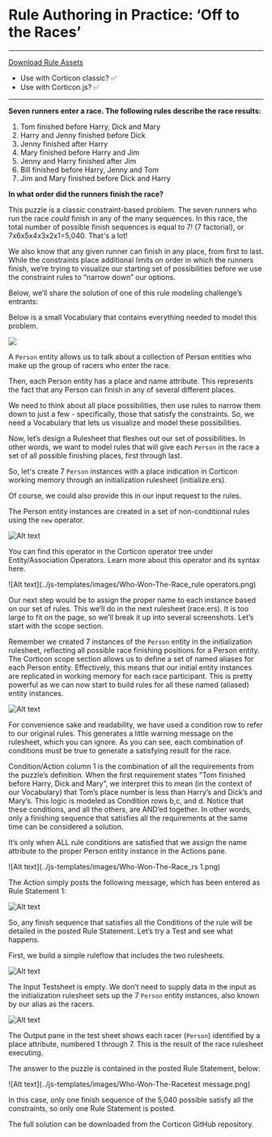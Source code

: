 # Rule Authoring in Practice: ‘Off to the Races’

---
[Download Rule Assets](https://minhaskamal.github.io/DownGit/#/home?url=https://github.com/corticon/templates/blob/main/classic-templates/Who-Won-The-Race/Winner%20of%20the%20Race%20Word%20Problem.zip)
* Use with Corticon classic? ✅
* Use with Corticon.js? ✅
---

**Seven runners enter a race. The following rules describe the race results:**

1. Tom finished before Harry, Dick and Mary
2. Harry and Jenny finished before Dick
3. Jenny finished after Harry
4. Mary finished before Harry and Jim
5. Jenny and Harry finished after Jim
6. Bill finished before Harry, Jenny and Tom
7. Jim and Mary finished before Dick and Harry

**In what order did the runners finish the race?**

This puzzle is a classic constraint-based problem. The seven runners who run the race _could_
finish in any of the many sequences. In this race, the total number of possible finish sequences
is equal to 7! (7 factorial), or 7x6x5x4x3x2x1=5,040. That's a lot!

We also know that any given runner can finish in any place, from first to last. While the
constraints place additional limits on order in which the runners finish, we’re trying to visualize
our starting set of possibilities before we use the constraint rules to “narrow down” our
options.

Below, we’ll share the solution of one of this rule modeling challenge’s entrants:

Below is a small Vocabulary that contains everything needed to model this problem.

![](../js-templates/images/Who-Won-The-Race_vocab.png)

A `Person` entity allows us to talk about a collection of Person entities who make up the group
of racers who enter the race.

Then, each Person entity has a place and name attribute. This represents the fact that any Person
can finish in any of several different places.


We need to think about all place possibilities, then use rules to narrow them down to just a few -
specifically, those that satisfy the constraints. So, we need a Vocabulary that lets us visualize
and model these possibilities.

Now, let’s design a Rulesheet that fleshes out our set of possibilities. In other words, we want
to model rules that will give each `Person` in the race a set of all possible finishing places, first
through last.

So, let's create 7 `Person` instances with a place indication in Corticon working memory through
an initialization rulesheet (initialize.ers).

Of course, we could also provide this in our input request to the rules.

The Person entity instances are created in a set of non-conditional rules using the `new` operator.

![Alt text](../js-templates/images/Who-Won-The-Raceactions.png)

You can find this operator in the Corticon operator tree under Entity/Association Operators.
Learn more about this operator and its syntax here.

![Alt text](../js-templates/images/Who-Won-The-Race_rule operators.png)


Our next step would be to assign the proper name to each instance based on our set of rules.
This we’ll do in the next rulesheet (race.ers). It is too large to fit on the page, so we’ll break it up
into several screenshots. Let’s start with the scope section.


Remember we created 7 instances of the `Person` entity  in the initialization rulesheet, reflecting all
possible race finishing positions for a Person entity. The Corticon scope section allows us to
define a set of named aliases for each Person entity. Effectively, this means that our initial entity
instances are replicated in working memory for each race participant. This is pretty powerful as
we can now start to build rules for all these named (aliased) entity instances.

![Alt text](../js-templates/images/Who-Won-The-Race_aliases.png)

For convenience sake and readability, we have used a condition row to refer to our original
rules. This generates a little warning message on the rulesheet, which you can ignore. As you
can see, each combination of conditions must be true to generate a satisfying result for the
race.

Condition/Action column 1 is the combination of all the requirements from the puzzle’s
definition. When the first requirement states “Tom finished before Harry, Dick and Mary”, we
interpret this to mean (in the context of our Vocabulary) that Tom’s place number is less than
Harry’s and Dick’s and Mary’s. This logic is modeled as Condition rows b,c, and d. Notice that these
conditions, and all the others, are AND’ed together. In other words, only a finishing sequence
that satisfies all the requirements at the same time can be considered a solution.

It’s only when ALL rule conditions are satisfied that we assign the name attribute to the proper
Person entity instance in the Actions pane.

![Alt text](../js-templates/images/Who-Won-The-Race_rs 1.png)

The Action simply posts the following message, which has been entered as Rule Statement 1:

![Alt text](../js-templates/images/Who-Won-The-Racestatements.png)

So, any finish sequence that satisfies all the Conditions of the rule will be detailed in the posted
Rule Statement. Let’s try a Test and see what happens.

First, we build a simple ruleflow that includes the two rulesheets.

![Alt text](../js-templates/images/Who-Won-The-Race_rf.png)

The Input Testsheet is empty. We don’t need to supply data in the input as the initialization
rulesheet sets up the 7 `Person` entity instances, also known by our alias as the racers.

![Alt text](../js-templates/images/Who-Won-The-Racetest.png)

The Output pane in the test sheet shows each racer (`Person`) identified by a place attribute,
numbered 1 through 7. This is the result of the race rulesheet executing.

The answer to the puzzle is contained in the posted Rule Statement, below:

![Alt text](../js-templates/images/Who-Won-The-Racetest message.png)

In this case, only one finish sequence of the 5,040 possible satisfy all the constraints, so only
one Rule Statement is posted.

The full solution can be downloaded from the Corticon GitHub repository.


